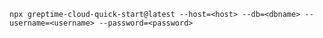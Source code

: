 
<!--@include: ../../../db-cloud-shared/quick-start/node.md-->

```shell
npx greptime-cloud-quick-start@latest --host=<host> --db=<dbname> --username=<username> --password=<password>
```